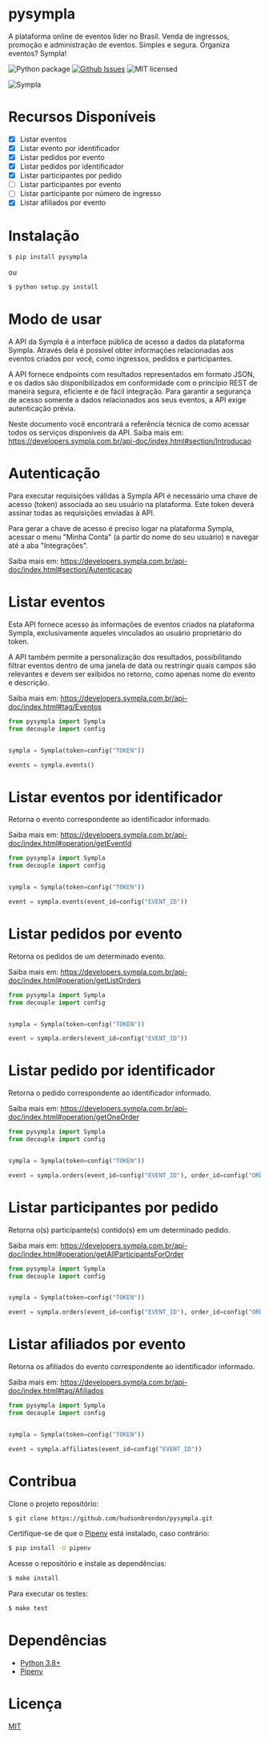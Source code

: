 # pysympla
A plataforma online de eventos líder no Brasil. Venda de ingressos, promoção e administração de eventos. Simples e segura. Organiza eventos? Sympla!

![Python package](https://github.com/hudsonbrendon/pysympla/workflows/Python%20package/badge.svg?branch=master)
[![Github Issues](http://img.shields.io/github/issues/hudsonbrendon/pysympla.svg?style=flat)](https://github.com/hudsonbrendon/pysympla/issues?sort=updated&state=open)
![MIT licensed](https://img.shields.io/badge/license-MIT-blue.svg)

![Sympla](https://logodownload.org/wp-content/uploads/2018/10/sympla-logo-3.png)

# Recursos Disponíveis

- [x]  Listar eventos
- [x]  Listar evento por identificador
- [x]  Listar pedidos por evento
- [x]  Listar pedidos por identificador
- [x]  Listar participantes por pedido
- [ ]  Listar participantes por evento
- [ ]  Listar participante por número de ingresso
- [x]  Listar afiliados por evento

# Instalação

```bash
$ pip install pysympla
```
ou

```bash
$ python setup.py install
```

# Modo de usar

A API da Sympla é a interface pública de acesso a dados da plataforma Sympla. Através dela é possível obter informações relacionadas aos eventos criados por você, como ingressos, pedidos e participantes.

A API fornece endpoints com resultados representados em formato JSON, e os dados são disponibilizados em conformidade com o princípio REST de maneira segura, eficiente e de fácil integração. Para garantir a segurança de acesso somente a dados relacionados aos seus eventos, a API exige autenticação prévia.

Neste documento você encontrará a referência técnica de como acessar todos os serviços disponíveis da API.
Saiba mais em: https://developers.sympla.com.br/api-doc/index.html#section/Introducao

# Autenticação

Para executar requisições válidas à Sympla API é necessário uma chave de acesso (token) associada ao seu usuário na plataforma. Este token deverá assinar todas as requisições enviadas à API.

Para gerar a chave de acesso é preciso logar na plataforma Sympla, acessar o menu "Minha Conta" (a partir do nome do seu usuário) e navegar até a aba "Integrações".

Saiba mais em: https://developers.sympla.com.br/api-doc/index.html#section/Autenticacao

# Listar eventos

Esta API fornece acesso às informações de eventos criados na plataforma Sympla, exclusivamente aqueles vinculados ao usuário proprietário do token.

A API também permite a personalização dos resultados, possibilitando filtrar eventos dentro de uma janela de data ou restringir quais campos são relevantes e devem ser exibidos no retorno, como apenas nome do evento e descrição.

Saiba mais em: https://developers.sympla.com.br/api-doc/index.html#tag/Eventos

```python
from pysympla import Sympla
from decouple import config


sympla = Sympla(token=config("TOKEN"))

events = sympla.events()
```

# Listar eventos por identificador

Retorna o evento correspondente ao identificador informado.

Saiba mais em: https://developers.sympla.com.br/api-doc/index.html#operation/getEventId

```python
from pysympla import Sympla
from decouple import config


sympla = Sympla(token=config("TOKEN"))

event = sympla.events(event_id=config("EVENT_ID"))
```

# Listar pedidos por evento

Retorna os pedidos de um determinado evento.

Saiba mais em: https://developers.sympla.com.br/api-doc/index.html#operation/getListOrders

```python
from pysympla import Sympla
from decouple import config


sympla = Sympla(token=config("TOKEN"))

event = sympla.orders(event_id=config("EVENT_ID"))
```

# Listar pedido por identificador

Retorna o pedido correspondente ao identificador informado.

Saiba mais em: https://developers.sympla.com.br/api-doc/index.html#operation/getOneOrder

```python
from pysympla import Sympla
from decouple import config


sympla = Sympla(token=config("TOKEN"))

event = sympla.orders(event_id=config("EVENT_ID"), order_id=config("ORDER_ID"))
```

# Listar participantes por pedido

Retorna o(s) participante(s) contido(s) em um determinado pedido.

Saiba mais em: https://developers.sympla.com.br/api-doc/index.html#operation/getAllParticipantsForOrder

```python
from pysympla import Sympla
from decouple import config


sympla = Sympla(token=config("TOKEN"))

event = sympla.orders(event_id=config("EVENT_ID"), order_id=config("ORDER_ID"), see_participants=True)
```

# Listar afiliados por evento

Retorna os afiliados do evento correspondente ao identificador informado.

Saiba mais em: https://developers.sympla.com.br/api-doc/index.html#tag/Afiliados

```python
from pysympla import Sympla
from decouple import config


sympla = Sympla(token=config("TOKEN"))

event = sympla.affiliates(event_id=config("EVENT_ID"))
```

# Contribua

Clone o projeto repositório:

```bash
$ git clone https://github.com/hudsonbrendon/pysympla.git
```

Certifique-se de que o [Pipenv](https://github.com/kennethreitz/pipenv) está instalado, caso contrário:

```bash
$ pip install -U pipenv
```

Acesse o repositório e instale as dependências:

```bash
$ make install
```

Para executar os testes:

```bash
$ make test
```

# Dependências

- [Python 3.8+](https://www.python.org/downloads/release/python-374/)
- [Pipenv](https://github.com/kennethreitz/pipenv)

# Licença

[MIT](http://en.wikipedia.org/wiki/MIT_License)
